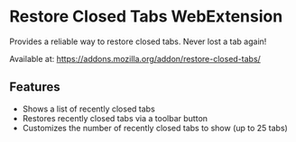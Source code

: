 # Restore Closed Tabs WebExtension

Provides a reliable way to restore closed tabs. Never lost a tab again!

Available at: https://addons.mozilla.org/addon/restore-closed-tabs/

## Features

* Shows a list of recently closed tabs
* Restores recently closed tabs via a toolbar button
* Customizes the number of recently closed tabs to show (up to 25 tabs)

